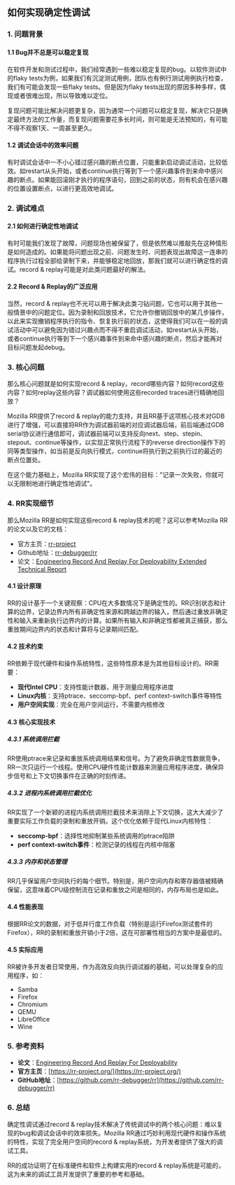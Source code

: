 ## 如何实现确定性调试

### 1. 问题背景

#### 1.1 Bug并不总是可以稳定复现

在软件开发和测试过程中，我们经常遇到一些难以稳定复现的bug。以软件测试中的flaky tests为例，如果我们有沉淀测试用例，团队也有例行测试用例执行检查，我们有可能会发现一些flaky tests。但是因为flaky tests出现的原因多种多样，偶现或者很难出现，所以导致难以定位。

复现问题可能比解决问题更复杂，因为通常一个问题可以稳定复现，解决它只是确定最终方法的工作量，而复现问题需要花多长时间，则可能是无法预知的，有可能不得不观察1天、一周甚至更久。

#### 1.2 调试会话中的效率问题

有时调试会话中一不小心错过感兴趣的断点位置，只能重新启动调试活动，比较低效。如restart从头开始，或者continue执行等到下一个感兴趣事件到来命中感兴趣的断点。如果能回滚刚才执行的程序语句，回到之前的状态，则有机会在感兴趣的位置设置断点，以进行更高效地调试。

### 2. 调试难点

#### 2.1 如何进行确定性地调试

有时可能我们发现了故障，问题现场也被保留了，但是依然难以推敲先在这种情形是如何造成的。如果能将问题出现之前、问题发生时、问题表现出故障这一连串的程序执行过程全部给录制下来，并能够稳定地回放，那我们就可以进行确定性的调试。record & replay可能是对此类问题最好的解法。

#### 2.2 Record & Replay的广泛应用

当然，record & replay也不光可以用于解决此类刁钻问题，它也可以用于其他一般情景中的问题定位。因为录制和回放技术，它允许你撤销回放中的某几步操作，以此来实现撤销程序执行的指令、恢复执行前的状态，这使得我们可以在一般的调试活动中可以避免因为错过兴趣点而不得不重启调试活动，如restart从头开始，或者continue执行等到下一个感兴趣事件到来命中感兴趣的断点，然后才能再对目标问题发起debug。

### 3. 核心问题

那么核心问题就是如何实现record & replay，record哪些内容？如何record这些内容？如何replay这些内容？调试器如何使用这些recorded traces进行精确地回放？

Mozilla RR提供了record & replay的能力支持，并且RR基于这项核心技术对GDB进行了增强，可以直接将RR作为调试器前端的对应调试器后端，前后端通过GDB serial协议进行通信即可，调试器前端可以支持反向next、step、stepin、stepout、continue等操作，以实现正常执行流程下的reverse direction操作下的同等类型操作，如当前是反向执行模式，continue将执行到之前执行过的最近的断点位置处。

在这个能力基础上，Mozilla RR实现了这个宏伟的目标："记录一次失败，你就可以无限制地进行确定性地调试"。

### 4. RR实现细节

那么Mozilla RR是如何实现这些record & replay技术的呢？这可以参考Mozilla RR的论文以及它的文档：

- 官方主页：[rr-project](https://rr-project.org/)
- Github地址：[rr-debugger/rr](https://github.com/rr-debugger/rr)
- 论文：[Engineering Record And Replay For Deployability Extended Technical Report](https://arxiv.org/pdf/1705.05937)

#### 4.1 设计原理

RR的设计基于一个关键观察：CPU在大多数情况下是确定性的。RR识别状态和计算的边界，记录边界内所有非确定性来源和跨越边界的输入，然后通过重放非确定性和输入来重新执行边界内的计算。如果所有输入和非确定性都被真正捕获，那么重放期间边界内的状态和计算将与记录期间匹配。

#### 4.2 技术约束

RR依赖于现代硬件和操作系统特性，这些特性原本是为其他目标设计的。RR需要：

- **现代Intel CPU**：支持性能计数器，用于测量应用程序进度
- **Linux内核**：支持ptrace、seccomp-bpf、perf context-switch事件等特性
- **用户空间实现**：完全在用户空间运行，不需要内核修改

#### 4.3 核心实现技术

##### 4.3.1 系统调用拦截

RR使用ptrace来记录和重放系统调用结果和信号。为了避免非确定性数据竞争，RR一次只运行一个线程。使用CPU硬件性能计数器来测量应用程序进度，确保异步信号和上下文切换事件在正确的时刻传递。

##### 4.3.2 进程内系统调用拦截优化

RR实现了一个新颖的进程内系统调用拦截技术来消除上下文切换，这大大减少了重要实际工作负载的录制和重放开销。这个优化依赖于现代Linux内核特性：

- **seccomp-bpf**：选择性地抑制某些系统调用的ptrace陷阱
- **perf context-switch事件**：检测记录的线程在内核中阻塞

##### 4.3.3 内存和状态管理

RR几乎保留用户空间执行的每个细节。特别是，用户空间内存和寄存器值被精确保留，这意味着CPU级控制流在记录和重放之间是相同的，内存布局也是如此。

#### 4.4 性能表现

根据RR论文的数据，对于低并行度工作负载（特别是运行Firefox测试套件的Firefox），RR的录制和重放开销小于2倍，这在可部署性相当的方案中是最低的。

#### 4.5 实际应用

RR被许多开发者日常使用，作为高效反向执行调试器的基础，可以处理复杂的应用程序，如：

- Samba
- Firefox
- Chromium
- QEMU
- LibreOffice
- Wine

### 5. 参考资料

- **论文**：[Engineering Record And Replay For Deployability](https://arxiv.org/pdf/1705.05937)
- **官方主页**：[https://rr-project.org/](https://rr-project.org/)
- **GitHub地址**：[https://github.com/rr-debugger/rr](https://github.com/rr-debugger/rr)

### 6. 总结

确定性调试通过record & replay技术解决了传统调试中的两个核心问题：难以复现的bug和调试会话中的效率损失。Mozilla RR通过巧妙利用现代硬件和操作系统的特性，实现了完全用户空间的record & replay系统，为开发者提供了强大的调试工具。

RR的成功证明了在标准硬件和软件上构建实用的record & replay系统是可能的，这为未来的调试工具开发提供了重要的参考和基础。
